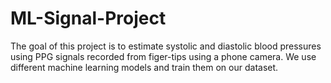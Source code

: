 # ML-Signal-Project
The goal of this project is to estimate systolic and diastolic blood pressures using PPG signals recorded from figer-tips using a phone camera.
We use different machine learning models and train them on our dataset.
